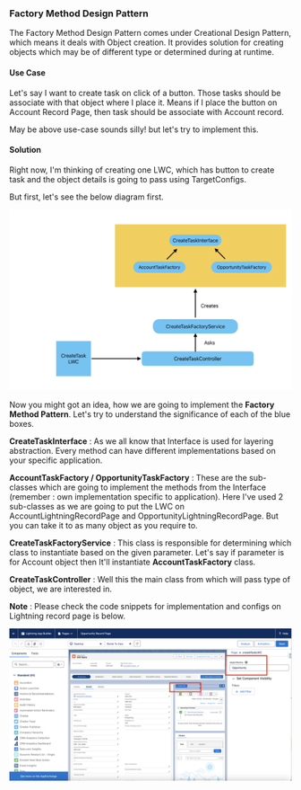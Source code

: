 ### Factory Method Design Pattern

The Factory Method Design Pattern comes under Creational Design Pattern, which means it deals with Object creation. It provides solution for creating objects which may be of different type or determined during at runtime.

#### Use Case

Let's say I want to create task on click of a button. Those tasks should be associate with that object where I place it. Means if I place the button on Account Record Page, then task should be associate with Account record.

May be above use-case sounds silly! but let's try to implement this.

#### Solution

Right now, I'm thinking of creating one LWC, which has button to create task and the object details is going to pass using TargetConfigs.


But first, let's see the below diagram first.

![alt text](FactoryMethodPattern.png)

Now you might got an idea, how we are going to implement the **Factory Method Pattern**. Let's try to understand the significance of each of the blue boxes.

**CreateTaskInterface**  : As we all know that Interface is used for layering abstraction. Every method can have different implementations based on your specific application.

**AccountTaskFactory / OpportunityTaskFactory** : These are the sub-classes which are going to implement the methods from the Interface (remember : own implementation specific to application). Here I've used 2 sub-classes as we are going to put the LWC on AccountLightningRecordPage and OpportunityLightningRecordPage. But you can take it to as many object as you require to.

**CreateTaskFactoryService** : This class is responsible for determining which class to instantiate based on the given parameter. Let's say if parameter is for Account object then It'll instantiate **AccountTaskFactory** class.

**CreateTaskController** : Well this the main class from which will pass type of object, we are interested in.


**Note** : Please check the code snippets for implementation and configs on Lightning record page is below.

![alt text](OpptyRecordPageConfigs.png)
